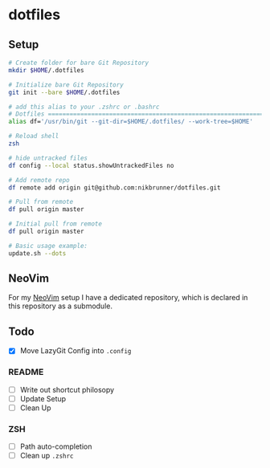 # dotfiles

## Setup

```bash
# Create folder for bare Git Repository
mkdir $HOME/.dotfiles

# Initialize bare Git Repository
git init --bare $HOME/.dotfiles

# add this alias to your .zshrc or .bashrc
# Dotfiles ===============================================================
alias df='/usr/bin/git --git-dir=$HOME/.dotfiles/ --work-tree=$HOME'

# Reload shell
zsh

# hide untracked files
df config --local status.showUntrackedFiles no

# Add remote repo
df remote add origin git@github.com:nikbrunner/dotfiles.git

# Pull from remote
df pull origin master

# Initial pull from remote 
df pull origin master

# Basic usage example:
update.sh --dots
```

## NeoVim

For my [NeoVim](https://github.com/nikbrunner/nibru.nvim) setup I have a dedicated repository, which is declared in this repository as a submodule.

## Todo
- [x] Move LazyGit Config into `.config` 

### README
- [ ] Write out shortcut philosopy
- [ ] Update Setup
- [ ] Clean Up

### ZSH
- [ ] Path auto-completion
- [ ] Clean up `.zshrc`
